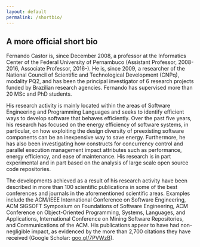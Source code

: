 ```yaml
---
layout: default
permalink: /shortbio/
---
```

<h2>A more official short bio</h2>

Fernando Castor is, since December 2008, a professor at the Informatics Center of the Federal University of Pernambuco (Assistant Professor, 2008-2016, Associate Professor, 2016-). He is, since 2009, a researcher of the National Council of Scientific and Technological Development (CNPq), modality PQ2, and has been the principal investigator of 6 research projects funded by Brazilian research agencies. Fernando has supervised more than 20 MSc and PhD students.

His research activity is mainly located within the areas of Software Engineering and Programming Languages ​​and seeks to identify efficient ways to develop software that behaves efficiently. Over the past five years, his research has focused on the energy efficiency of software systems, in particular, on how exploiting the design diversity of preexisting software components can be an inexpensive way to save energy. Furthermore, he has also been investigating how constructs for concurrency control and parallel execution management impact attributes such as performance, energy efficiency, and ease of maintenance. His research is in part experimental and in part based on the analysis of large scale open source code repositories. 

The developments achieved as a result of his research activity have been described in more than 100 scientific publications in some of the best conferences and journals in the aforementioned  scientific areas. Examples include the ACM/IEEE International Conference on Software Engineering, ACM SIGSOFT Symposium on Foundations of Software Engineering, ACM Conference on Object-Oriented Programming, Systems, Languages, and Applications, International Conference on Mining Software Repositories, and Communications of the ACM. His publications appear to have had non-negligible impact, as evidenced by the more than 2,700 citations they have received (Google Scholar: [goo.gl/7PVWzB](goo.gl/7PVWzB)).
